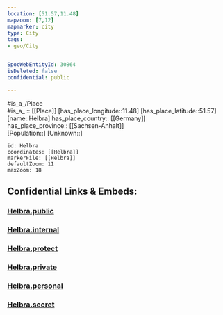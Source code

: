 ```yaml
---
location: [51.57,11.48] 
mapzoom: [7,12] 
mapmarker: city 
type: City
tags:
- geo/City


SpocWebEntityId: 30864
isDeleted: false
confidential: public

---
```

#is_a_/Place  
#is_a_ :: [[Place]] 
[has_place_longitude::11.48] 
[has_place_latitude::51.57] 
[name::Helbra] 
has_place_country:: [[Germany]]  
has_place_province:: [[Sachsen-Anhalt]]  
[Population::] 
[Unknown::] 


```leaflet
id: Helbra
coordinates: [[Helbra]] 
markerFile: [[Helbra]] 
defaultZoom: 11 
maxZoom: 18
```


## Confidential Links & Embeds: 

### [Helbra.public](/_public/\Earth\Continent\Europe\Europe~Central\Germany\Germany~East\Sachsen-Anhalt\counties~SA\Mansfeld-Südharz\cities~Mansfeld\Mansfelder_Grund-Helbra\CityHelbra.public.md) 

### [Helbra.internal](/_internal/\Earth\Continent\Europe\Europe~Central\Germany\Germany~East\Sachsen-Anhalt\counties~SA\Mansfeld-Südharz\cities~Mansfeld\Mansfelder_Grund-Helbra\CityHelbra.internal.md) 

### [Helbra.protect](/_protect/\Earth\Continent\Europe\Europe~Central\Germany\Germany~East\Sachsen-Anhalt\counties~SA\Mansfeld-Südharz\cities~Mansfeld\Mansfelder_Grund-Helbra\CityHelbra.protect.md) 

### [Helbra.private](/_private/\Earth\Continent\Europe\Europe~Central\Germany\Germany~East\Sachsen-Anhalt\counties~SA\Mansfeld-Südharz\cities~Mansfeld\Mansfelder_Grund-Helbra\CityHelbra.private.md) 

### [Helbra.personal](/_personal/\Earth\Continent\Europe\Europe~Central\Germany\Germany~East\Sachsen-Anhalt\counties~SA\Mansfeld-Südharz\cities~Mansfeld\Mansfelder_Grund-Helbra\CityHelbra.personal.md) 

### [Helbra.secret](/_secret/\Earth\Continent\Europe\Europe~Central\Germany\Germany~East\Sachsen-Anhalt\counties~SA\Mansfeld-Südharz\cities~Mansfeld\Mansfelder_Grund-Helbra\CityHelbra.secret.md)

